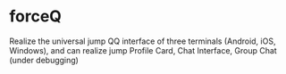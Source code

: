 # forceQ
Realize the universal jump QQ interface of three terminals (Android, iOS, Windows), and can realize jump Profile Card, Chat Interface, Group Chat (under debugging)
